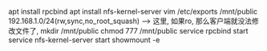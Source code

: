 apt install rpcbind
apt install nfs-kernel-server
vim /etc/exports 
  /mnt/public     192.168.1.0/24(rw,sync,no_root_squash)
  --> 这里, 如果ro, 那么客户端就没法修改文件了, 
mkdir /mnt/public
chmod 777 /mnt/public
service rpcbind start
service nfs-kernel-server start
showmount -e
